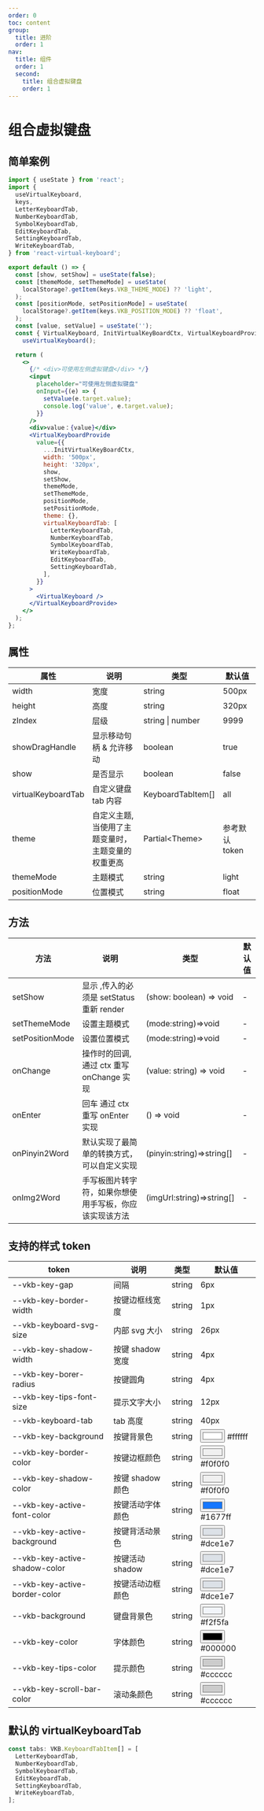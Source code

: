```yaml
---
order: 0
toc: content
group:
  title: 进阶
  order: 1
nav:
  title: 组件
  order: 1
  second:
    title: 组合虚拟键盘
    order: 1
---
```


# 组合虚拟键盘

## 简单案例

```jsx
import { useState } from 'react';
import {
  useVirtualKeyboard,
  keys,
  LetterKeyboardTab,
  NumberKeyboardTab,
  SymbolKeyboardTab,
  EditKeyboardTab,
  SettingKeyboardTab,
  WriteKeyboardTab,
} from 'react-virtual-keyboard';

export default () => {
  const [show, setShow] = useState(false);
  const [themeMode, setThemeMode] = useState(
    localStorage?.getItem(keys.VKB_THEME_MODE) ?? 'light',
  );
  const [positionMode, setPositionMode] = useState(
    localStorage?.getItem(keys.VKB_POSITION_MODE) ?? 'float',
  );
  const [value, setValue] = useState('');
  const { VirtualKeyboard, InitVirtualKeyBoardCtx, VirtualKeyboardProvide } =
    useVirtualKeyboard();

  return (
    <>
      {/* <div>可使用左侧虚拟键盘</div> */}
      <input
        placeholder="可使用左侧虚拟键盘"
        onInput={(e) => {
          setValue(e.target.value);
          console.log('value', e.target.value);
        }}
      />
      <div>value：{value}</div>
      <VirtualKeyboardProvide
        value={{
          ...InitVirtualKeyBoardCtx,
          width: '500px',
          height: '320px',
          show,
          setShow,
          themeMode,
          setThemeMode,
          positionMode,
          setPositionMode,
          theme: {},
          virtualKeyboardTab: [
            LetterKeyboardTab,
            NumberKeyboardTab,
            SymbolKeyboardTab,
            WriteKeyboardTab,
            EditKeyboardTab,
            SettingKeyboardTab,
          ],
        }}
      >
        <VirtualKeyboard />
      </VirtualKeyboardProvide>
    </>
  );
};
```

## 属性

| 属性               | 说明                                              | 类型              | 默认值         |
| ------------------ | ------------------------------------------------- | ----------------- | -------------- |
| width              | 宽度                                              | string            | 500px          |
| height             | 高度                                              | string            | 320px          |
| zIndex             | 层级                                              | string \| number  | 9999           |
| showDragHandle     | 显示移动句柄 & 允许移动                           | boolean           | true           |
| show               | 是否显示                                          | boolean           | false          |
| virtualKeyboardTab | 自定义键盘 tab 内容                               | KeyboardTabItem[] | all            |
| theme              | 自定义主题,当使用了主题变量时，主题变量的权重更高 | Partial\<Theme\>  | 参考默认 token |
| themeMode          | 主题模式                                          | string            | light          |
| positionMode       | 位置模式                                          | string            | float          |

## 方法

| 方法            | 说明                                                   | 类型                      | 默认值 |
| --------------- | ------------------------------------------------------ | ------------------------- | ------ |
| setShow         | 显示 ,传入的必须是 setStatus 重新 render               | (show: boolean) => void   | -      |
| setThemeMode    | 设置主题模式                                           | (mode:string)=>void       | -      |
| setPositionMode | 设置位置模式                                           | (mode:string)=>void       | -      |
| onChange        | 操作时的回调,通过 ctx 重写 onChange 实现               | (value: string) => void   | -      |
| onEnter         | 回车 通过 ctx 重写 onEnter 实现                        | () => void                | -      |
| onPinyin2Word   | 默认实现了最简单的转换方式，可以自定义实现             | (pinyin:string)=>string[] | -      |
| onImg2Word      | 手写板图片转字符，如果你想使用手写板，你应该实现该方法 | (imgUrl:string)=>string[] | -      |

## 支持的样式 token

| token                         | 说明             | 类型   | 默认值                                                  |
| ----------------------------- | ---------------- | ------ | ------------------------------------------------------- |
| --vkb-key-gap                 | 间隔             | string | 6px                                                     |
| --vkb-key-border-width        | 按键边框线宽度   | string | 1px                                                     |
| --vkb-keyboard-svg-size       | 内部 svg 大小    | string | 26px                                                    |
| --vkb-key-shadow-width        | 按键 shadow 宽度 | string | 4px                                                     |
| --vkb-key-borer-radius        | 按键圆角         | string | 4px                                                     |
| --vkb-key-tips-font-size      | 提示文字大小     | string | 12px                                                    |
| --vkb-keyboard-tab            | tab 高度         | string | 40px                                                    |
| --vkb-key-background          | 按键背景色       | string | <input type='color' value='#ffffff' readOnly /> #ffffff |
| --vkb-key-border-color        | 按键边框颜色     | string | <input type='color' value='#f0f0f0' readOnly /> #f0f0f0 |
| --vkb-key-shadow-color        | 按键 shadow 颜色 | string | <input type='color' value='#f0f0f0' readOnly /> #f0f0f0 |
| --vkb-key-active-font-color   | 按键活动字体颜色 | string | <input type='color' value='#1677ff' readOnly /> #1677ff |
| --vkb-key-active-background   | 按键背活动景色   | string | <input type='color' value='#dce1e7' readOnly /> #dce1e7 |
| --vkb-key-active-shadow-color | 按键活动 shadow  | string | <input type='color' value='#dce1e7' readOnly /> #dce1e7 |
| --vkb-key-active-border-color | 按键活动边框颜色 | string | <input type='color' value='#dce1e7' readOnly /> #dce1e7 |
| --vkb-background              | 键盘背景色       | string | <input type='color' value='#f2f5fa' readOnly /> #f2f5fa |
| --vkb-key-color               | 字体颜色         | string | <input type='color' value='#000000' readOnly /> #000000 |
| --vkb-key-tips-color          | 提示颜色         | string | <input type='color' value='#cccccc' readOnly /> #cccccc |
| --vkb-key-scroll-bar-color    | 滚动条颜色       | string | <input type='color' value='#cccccc' readOnly /> #cccccc |

## 默认的 virtualKeyboardTab

```js
const tabs: VKB.KeyboardTabItem[] = [
  LetterKeyboardTab,
  NumberKeyboardTab,
  SymbolKeyboardTab,
  EditKeyboardTab,
  SettingKeyboardTab,
  WriteKeyboardTab,
];
```
